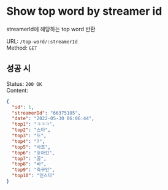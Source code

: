 # Show top word by streamer id

streamerId에 해당하는 top word 반환

URL: `/top-word/:streamerId`  
Method: `GET`

## 성공 시

Status: `200 OK`  
Content:
```json
{
  "id": 1,
  "streamerId": "66375105",
  "date": "2022-05-30 06:06:44",
  "top1": "ㅋㅋㅋ",
  "top2": "스타",
  "top3": "또",
  "top4": "?",
  "top5": "바조",
  "top6": "호아킨",
  "top7": "골",
  "top8": "바",
  "top9": "축구인",
  "top10": "인스타"
}
```

